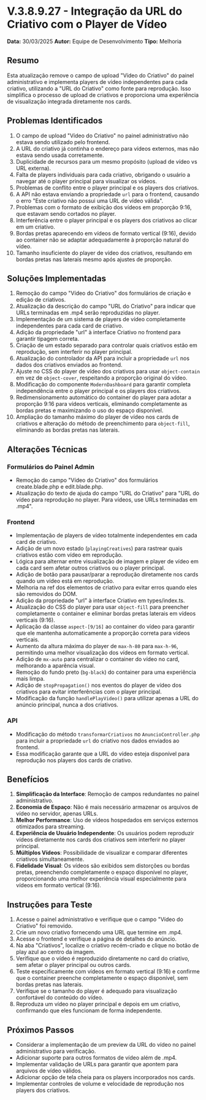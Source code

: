 # V.3.8.9.27 - Integração da URL do Criativo com o Player de Vídeo

**Data:** 30/03/2025
**Autor:** Equipe de Desenvolvimento
**Tipo:** Melhoria

## Resumo
Esta atualização remove o campo de upload "Vídeo do Criativo" do painel administrativo e implementa players de vídeo independentes para cada criativo, utilizando a "URL do Criativo" como fonte para reprodução. Isso simplifica o processo de upload de criativos e proporciona uma experiência de visualização integrada diretamente nos cards.

## Problemas Identificados
1. O campo de upload "Vídeo do Criativo" no painel administrativo não estava sendo utilizado pelo frontend.
2. A URL do criativo já continha o endereço para vídeos externos, mas não estava sendo usada corretamente.
3. Duplicidade de recursos para um mesmo propósito (upload de vídeo vs URL externa).
4. Falta de players individuais para cada criativo, obrigando o usuário a navegar até o player principal para visualizar os vídeos.
5. Problemas de conflito entre o player principal e os players dos criativos.
6. A API não estava enviando a propriedade `url` para o frontend, causando o erro "Este criativo não possui uma URL de vídeo válida".
7. Problemas com o formato de exibição dos vídeos em proporção 9:16, que estavam sendo cortados no player.
8. Interferência entre o player principal e os players dos criativos ao clicar em um criativo.
9. Bordas pretas aparecendo em vídeos de formato vertical (9:16), devido ao container não se adaptar adequadamente à proporção natural do vídeo.
10. Tamanho insuficiente do player de vídeo dos criativos, resultando em bordas pretas nas laterais mesmo após ajustes de proporção.

## Soluções Implementadas
1. Remoção do campo "Vídeo do Criativo" dos formulários de criação e edição de criativos.
2. Atualização da descrição do campo "URL do Criativo" para indicar que URLs terminadas em .mp4 serão reproduzidas no player.
3. Implementação de um sistema de players de vídeo completamente independentes para cada card de criativo.
4. Adição da propriedade "url" à interface Criativo no frontend para garantir tipagem correta.
5. Criação de um estado separado para controlar quais criativos estão em reprodução, sem interferir no player principal.
6. Atualização do controlador da API para incluir a propriedade `url` nos dados dos criativos enviados ao frontend.
7. Ajuste no CSS do player de vídeo dos criativos para usar `object-contain` em vez de `object-cover`, respeitando a proporção original do vídeo.
8. Modificação do componente `ModernDashboard` para garantir completa independência entre o player principal e os players dos criativos.
9. Redimensionamento automático do container do player para adotar a proporção 9:16 para vídeos verticais, eliminando completamente as bordas pretas e maximizando o uso do espaço disponível.
10. Ampliação do tamanho máximo do player de vídeo nos cards de criativos e alteração do método de preenchimento para `object-fill`, eliminando as bordas pretas nas laterais.

## Alterações Técnicas

### Formulários do Painel Admin
- Remoção do campo "Vídeo do Criativo" dos formulários create.blade.php e edit.blade.php.
- Atualização do texto de ajuda do campo "URL do Criativo" para "URL do vídeo para reprodução no player. Para vídeos, use URLs terminadas em .mp4".

### Frontend
- Implementação de players de vídeo totalmente independentes em cada card de criativo.
- Adição de um novo estado (`playingCreatives`) para rastrear quais criativos estão com vídeo em reprodução.
- Lógica para alternar entre visualização de imagem e player de vídeo em cada card sem afetar outros criativos ou o player principal.
- Adição de botão para pausar/parar a reprodução diretamente nos cards quando um vídeo está em reprodução.
- Melhoria na ref dos elementos de criativo para evitar erros quando eles são removidos do DOM.
- Adição da propriedade "url" à interface Criativo em types/index.ts.
- Atualização do CSS do player para usar `object-fill` para preencher completamente o container e eliminar bordas pretas laterais em vídeos verticais (9:16).
- Aplicação da classe `aspect-[9/16]` ao container do vídeo para garantir que ele mantenha automaticamente a proporção correta para vídeos verticais.
- Aumento da altura máxima do player de `max-h-80` para `max-h-96`, permitindo uma melhor visualização dos vídeos em formato vertical.
- Adição de `mx-auto` para centralizar o container do vídeo no card, melhorando a aparência visual.
- Remoção do fundo preto (`bg-black`) do container para uma experiência mais limpa.
- Adição de `stopPropagation()` nos eventos do player de vídeo dos criativos para evitar interferências com o player principal.
- Modificação da função `handlePlayVideo()` para utilizar apenas a URL do anúncio principal, nunca a dos criativos.

### API
- Modificação do método `transformarCriativos` no `AnuncioController.php` para incluir a propriedade `url` do criativo nos dados enviados ao frontend.
- Essa modificação garante que a URL do vídeo esteja disponível para reprodução nos players dos cards de criativo.

## Benefícios
1. **Simplificação da Interface**: Remoção de campos redundantes no painel administrativo.
2. **Economia de Espaço**: Não é mais necessário armazenar os arquivos de vídeo no servidor, apenas URLs.
3. **Melhor Performance**: Uso de vídeos hospedados em serviços externos otimizados para streaming.
4. **Experiência de Usuário Independente**: Os usuários podem reproduzir vídeos diretamente nos cards dos criativos sem interferir no player principal.
5. **Múltiplos Vídeos**: Possibilidade de visualizar e comparar diferentes criativos simultaneamente.
6. **Fidelidade Visual**: Os vídeos são exibidos sem distorções ou bordas pretas, preenchendo completamente o espaço disponível no player, proporcionando uma melhor experiência visual especialmente para vídeos em formato vertical (9:16).

## Instruções para Teste
1. Acesse o painel administrativo e verifique que o campo "Vídeo do Criativo" foi removido.
2. Crie um novo criativo fornecendo uma URL que termine em .mp4.
3. Acesse o frontend e verifique a página de detalhes do anúncio.
4. Na aba "Criativos", localize o criativo recém-criado e clique no botão de play azul ao centro da imagem.
5. Verifique que o vídeo é reproduzido diretamente no card do criativo, sem afetar o player principal ou outros cards.
6. Teste especificamente com vídeos em formato vertical (9:16) e confirme que o container preenche completamente o espaço disponível, sem bordas pretas nas laterais.
7. Verifique se o tamanho do player é adequado para visualização confortável do conteúdo do vídeo.
8. Reproduza um vídeo no player principal e depois em um criativo, confirmando que eles funcionam de forma independente.

## Próximos Passos
- Considerar a implementação de um preview da URL do vídeo no painel administrativo para verificação.
- Adicionar suporte para outros formatos de vídeo além de .mp4.
- Implementar validação de URLs para garantir que apontem para arquivos de vídeo válidos.
- Adicionar opção de tela cheia para os players incorporados nos cards.
- Implementar controles de volume e velocidade de reprodução nos players dos criativos. 
